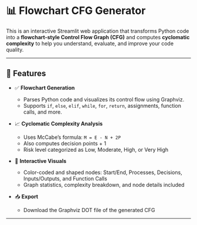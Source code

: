 # 📊 Flowchart CFG Generator

This is an interactive Streamlit web application that transforms Python code into a **flowchart-style Control Flow Graph (CFG)** and computes **cyclomatic complexity** to help you understand, evaluate, and improve your code quality.

---

## 🚀 Features

- ✅ **Flowchart Generation**
  - Parses Python code and visualizes its control flow using Graphviz.
  - Supports `if`, `else`, `elif`, `while`, `for`, `return`, assignments, function calls, and more.

- 📈 **Cyclomatic Complexity Analysis**
  - Uses McCabe’s formula: `M = E - N + 2P`
  - Also computes decision points + 1
  - Risk level categorized as Low, Moderate, High, or Very High

- 🎨 **Interactive Visuals**
  - Color-coded and shaped nodes: Start/End, Processes, Decisions, Inputs/Outputs, and Function Calls
  - Graph statistics, complexity breakdown, and node details included

- 📥 **Export**
  - Download the Graphviz DOT file of the generated CFG

---


